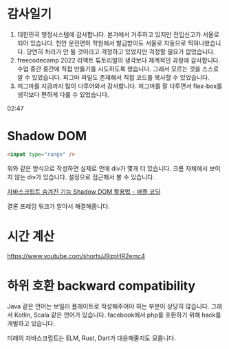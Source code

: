 # 감사일기

1. 대한민국 행정시스템에 감사합니다. 본가에서 거주하고 있지만 전입신고가 서울로 되어 있습니다. 천안 운전면허 학원에서 발급받아도 서울로 자동으로 찍혀나왔습니다. 당연히 처리가 안 될 것이라고 걱정하고 있었지만 걱정할 필요가 없었습니다.
2. freecodecamp 2022 리액트 튜토리얼의 생각보다 체계적인 과정에 감사합니다. 수업 중간 중간에 직접 만들기를 시도하도록 했습니다. 그래서 모르는 것을 스스로 알 수 있었습니다. 피그마 파일도 존재해서 직접 코드를 복사할 수 있었습니다. 
3. 피그마를 지금까지 많이 다루어와서 감사합니다. 피그마를 잘 다루면서 flex-box를 생각보다 편하게 다룰 수 있었습니다.

02:47

# Shadow DOM

```html
<input type="range" />
```

위와 같은 방식으로 작성하면 실제로 안에 div가 몇개 더 있습니다. 크롬 자체에서 보이지 않는 div가 있습니다. 설정으로 접근해서 볼 수 있습니다.

[자바스크립트 숨겨진 기능 Shadow DOM 활용법 - 애플 코딩](https://www.youtube.com/watch?v=o0spBNs0zRk)

결론 프레임 워크가 알아서 해결해줍니다.


# 시간 계산

https://www.youtube.com/shorts/J9zpHR2emc4

# 하위 호환 backward compatibility

Java 같은 언어는 보일러 플레이트로 작성해주어야 하는 부분이 상당히 많습니다. 그래서 Kotlin, Scala 같은 언어가 있습니다. facebook에서 php를 호환하기 위해 hack를 개발하고 있습니다. 

미래의 자바스크립트는 ELM, Rust, Dart가 대응해줄지도 모릅니다.


